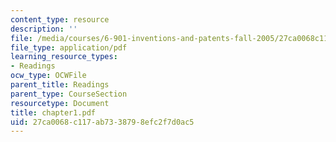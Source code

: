 ```yaml
---
content_type: resource
description: ''
file: /media/courses/6-901-inventions-and-patents-fall-2005/27ca0068c117ab7338798efc2f7d0ac5_chapter1.pdf
file_type: application/pdf
learning_resource_types:
- Readings
ocw_type: OCWFile
parent_title: Readings
parent_type: CourseSection
resourcetype: Document
title: chapter1.pdf
uid: 27ca0068-c117-ab73-3879-8efc2f7d0ac5
---
```

